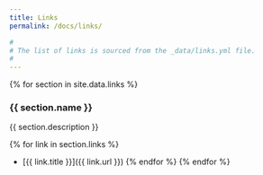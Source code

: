 ```yaml
---
title: Links
permalink: /docs/links/

#
# The list of links is sourced from the _data/links.yml file.
#
---
```


{% for section in site.data.links %}
### {{ section.name }}

{{ section.description }}

  {% for link in section.links %}
* [{{ link.title }}]({{ link.url }})
  {% endfor %}
{% endfor %}
